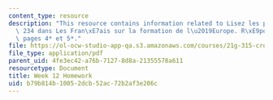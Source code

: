 ```yaml
---
content_type: resource
description: "This resource contains information related to Lisez les pages 228 \xE0\
  \ 234 dans Les Fran\xE7ais sur la formation de l\u2019Europe. R\xE9pondez aux questions\
  \ pages 4* et 5*."
file: https://ol-ocw-studio-app-qa.s3.amazonaws.com/courses/21g-315-cross-cultural-perspectives-on-contemporary-french-society-fall-2011/b79b814b10052dcb52ac72b2af3e206c_MIT21G_315F11_hmkwk12.pdf
file_type: application/pdf
parent_uid: 4fe3ec42-a76b-7127-8d8a-21355578a611
resourcetype: Document
title: Week 12 Homework
uid: b79b814b-1005-2dcb-52ac-72b2af3e206c
---
```

